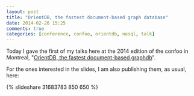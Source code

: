 ```yaml
---
layout: post
title: "OrientDB, the fastest document-based graph database"
date: 2014-02-26 15:25
comments: true
categories: [conference, confoo, orientdb, nosql, talk]
---
```


Today I gave the first of my talks here at the 2014 edition
of the confoo in Montreal, "[OrientDB, the fastest
document-based graphdb](http://www.slideshare.net/odino/orientdb-the-fastest-documentbased-graph-database-confoo-2014-in-montreal-ca)".

<!-- more -->

For the ones interested in the slides, I am also publishing them,
as usual, here:

{% slideshare 31683783 850 650 %}